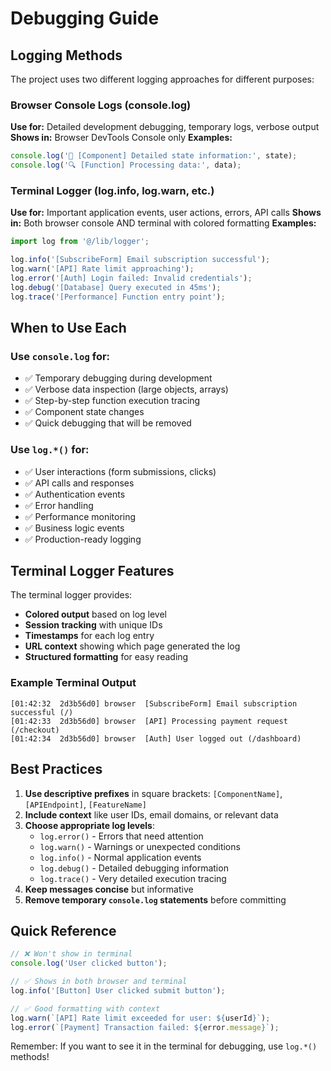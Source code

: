 # Debugging Guide

## Logging Methods

The project uses two different logging approaches for different purposes:

### Browser Console Logs (console.log)
**Use for:** Detailed development debugging, temporary logs, verbose output
**Shows in:** Browser DevTools Console only
**Examples:**
```typescript
console.log('🔧 [Component] Detailed state information:', state);
console.log('🔍 [Function] Processing data:', data);
```

### Terminal Logger (log.info, log.warn, etc.)
**Use for:** Important application events, user actions, errors, API calls
**Shows in:** Both browser console AND terminal with colored formatting
**Examples:**
```typescript
import log from '@/lib/logger';

log.info('[SubscribeForm] Email subscription successful');
log.warn('[API] Rate limit approaching');
log.error('[Auth] Login failed: Invalid credentials');
log.debug('[Database] Query executed in 45ms');
log.trace('[Performance] Function entry point');
```

## When to Use Each

### Use `console.log` for:
- ✅ Temporary debugging during development
- ✅ Verbose data inspection (large objects, arrays)
- ✅ Step-by-step function execution tracing
- ✅ Component state changes
- ✅ Quick debugging that will be removed

### Use `log.*()` for:
- ✅ User interactions (form submissions, clicks)
- ✅ API calls and responses
- ✅ Authentication events
- ✅ Error handling
- ✅ Performance monitoring
- ✅ Business logic events
- ✅ Production-ready logging

## Terminal Logger Features

The terminal logger provides:
- **Colored output** based on log level
- **Session tracking** with unique IDs
- **Timestamps** for each log entry
- **URL context** showing which page generated the log
- **Structured formatting** for easy reading

### Example Terminal Output
```
[01:42:32  2d3b56d0] browser  [SubscribeForm] Email subscription successful (/)
[01:42:33  2d3b56d0] browser  [API] Processing payment request (/checkout)
[01:42:34  2d3b56d0] browser  [Auth] User logged out (/dashboard)
```

## Best Practices

1. **Use descriptive prefixes** in square brackets: `[ComponentName]`, `[APIEndpoint]`, `[FeatureName]`
2. **Include context** like user IDs, email domains, or relevant data
3. **Choose appropriate log levels**:
   - `log.error()` - Errors that need attention
   - `log.warn()` - Warnings or unexpected conditions
   - `log.info()` - Normal application events
   - `log.debug()` - Detailed debugging information
   - `log.trace()` - Very detailed execution tracing
4. **Keep messages concise** but informative
5. **Remove temporary `console.log` statements** before committing

## Quick Reference

```typescript
// ❌ Won't show in terminal
console.log('User clicked button');

// ✅ Shows in both browser and terminal
log.info('[Button] User clicked submit button');

// ✅ Good formatting with context
log.warn(`[API] Rate limit exceeded for user: ${userId}`);
log.error(`[Payment] Transaction failed: ${error.message}`);
```

Remember: If you want to see it in the terminal for debugging, use `log.*()` methods! 